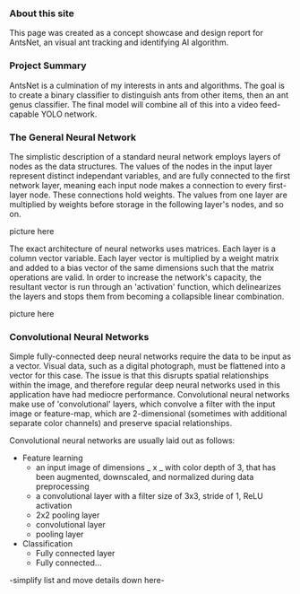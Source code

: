 [comment]: hi

### About this site

This page was created as a concept showcase and design report for AntsNet, an visual ant tracking and identifying AI algorithm.

### Project Summary

AntsNet is a culmination of my interests in ants and algorithms. The goal is to create a binary classifier to distinguish ants from other items, then an ant genus classifier. The final model will combine all of this into a video feed-capable YOLO network.

### The General Neural Network

The simplistic description of a standard neural network employs layers of nodes as the data structures. The values of the nodes in the input layer represent distinct independant variables, and are fully connected to the first network layer, meaning each input node makes a connection to every first-layer node. These connections hold weights. The values from one layer are multiplied by weights before storage in the following layer's nodes, and so on.

picture here

The exact architecture of neural networks uses matrices. Each layer is a column vector variable. Each layer vector is multiplied by a weight matrix and added to a bias vector of the same dimensions such that the matrix operations are valid. In order to increase the network's capacity, the resultant vector is run through an 'activation' function, which delinearizes the layers and stops them from becoming a collapsible linear combination.

picture here

### Convolutional Neural Networks

Simple fully-connected deep neural networks require the data to be input as a vector. Visual data, such as a digital photograph, must be flattened into a vector for this case. The issue is that this disrupts spatial relationships within the image, and therefore regular deep neural networks used in this application have had mediocre performance. Convolutional neural networks make use of 'convolutional' layers, which convolve a filter with the input image or feature-map, which are 2-dimensional (sometimes with additional separate color channels) and preserve spacial relationships.

Convolutional neural networks are usually laid out as follows:

- Feature learning
  - an input image of dimensions _ x _ with color depth of 3, that has been augmented, downscaled, and normalized during data preprocessing
  - a convolutional layer with a filter size of 3x3, stride of 1, ReLU activation
  - 2x2 pooling layer
  - convolutional layer
  - pooling layer
- Classification
  - Fully connected layer
  - Fully connected...

-simplify list and move details down here-